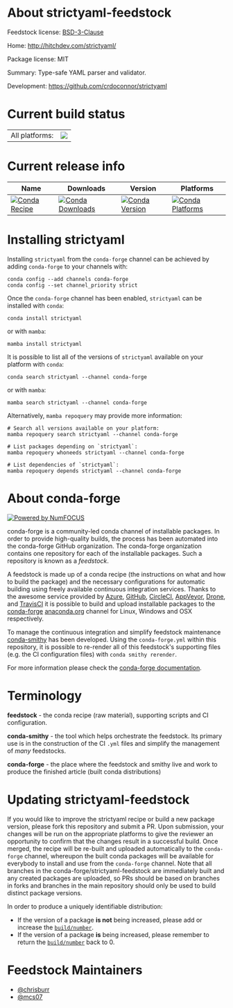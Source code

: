 About strictyaml-feedstock
==========================

Feedstock license: [BSD-3-Clause](https://github.com/conda-forge/strictyaml-feedstock/blob/main/LICENSE.txt)

Home: http://hitchdev.com/strictyaml/

Package license: MIT

Summary: Type-safe YAML parser and validator.

Development: https://github.com/crdoconnor/strictyaml

Current build status
====================


<table><tr><td>All platforms:</td>
    <td>
      <a href="https://dev.azure.com/conda-forge/feedstock-builds/_build/latest?definitionId=4362&branchName=main">
        <img src="https://dev.azure.com/conda-forge/feedstock-builds/_apis/build/status/strictyaml-feedstock?branchName=main">
      </a>
    </td>
  </tr>
</table>

Current release info
====================

| Name | Downloads | Version | Platforms |
| --- | --- | --- | --- |
| [![Conda Recipe](https://img.shields.io/badge/recipe-strictyaml-green.svg)](https://anaconda.org/conda-forge/strictyaml) | [![Conda Downloads](https://img.shields.io/conda/dn/conda-forge/strictyaml.svg)](https://anaconda.org/conda-forge/strictyaml) | [![Conda Version](https://img.shields.io/conda/vn/conda-forge/strictyaml.svg)](https://anaconda.org/conda-forge/strictyaml) | [![Conda Platforms](https://img.shields.io/conda/pn/conda-forge/strictyaml.svg)](https://anaconda.org/conda-forge/strictyaml) |

Installing strictyaml
=====================

Installing `strictyaml` from the `conda-forge` channel can be achieved by adding `conda-forge` to your channels with:

```
conda config --add channels conda-forge
conda config --set channel_priority strict
```

Once the `conda-forge` channel has been enabled, `strictyaml` can be installed with `conda`:

```
conda install strictyaml
```

or with `mamba`:

```
mamba install strictyaml
```

It is possible to list all of the versions of `strictyaml` available on your platform with `conda`:

```
conda search strictyaml --channel conda-forge
```

or with `mamba`:

```
mamba search strictyaml --channel conda-forge
```

Alternatively, `mamba repoquery` may provide more information:

```
# Search all versions available on your platform:
mamba repoquery search strictyaml --channel conda-forge

# List packages depending on `strictyaml`:
mamba repoquery whoneeds strictyaml --channel conda-forge

# List dependencies of `strictyaml`:
mamba repoquery depends strictyaml --channel conda-forge
```


About conda-forge
=================

[![Powered by
NumFOCUS](https://img.shields.io/badge/powered%20by-NumFOCUS-orange.svg?style=flat&colorA=E1523D&colorB=007D8A)](https://numfocus.org)

conda-forge is a community-led conda channel of installable packages.
In order to provide high-quality builds, the process has been automated into the
conda-forge GitHub organization. The conda-forge organization contains one repository
for each of the installable packages. Such a repository is known as a *feedstock*.

A feedstock is made up of a conda recipe (the instructions on what and how to build
the package) and the necessary configurations for automatic building using freely
available continuous integration services. Thanks to the awesome service provided by
[Azure](https://azure.microsoft.com/en-us/services/devops/), [GitHub](https://github.com/),
[CircleCI](https://circleci.com/), [AppVeyor](https://www.appveyor.com/),
[Drone](https://cloud.drone.io/welcome), and [TravisCI](https://travis-ci.com/)
it is possible to build and upload installable packages to the
[conda-forge](https://anaconda.org/conda-forge) [anaconda.org](https://anaconda.org/)
channel for Linux, Windows and OSX respectively.

To manage the continuous integration and simplify feedstock maintenance
[conda-smithy](https://github.com/conda-forge/conda-smithy) has been developed.
Using the ``conda-forge.yml`` within this repository, it is possible to re-render all of
this feedstock's supporting files (e.g. the CI configuration files) with ``conda smithy rerender``.

For more information please check the [conda-forge documentation](https://conda-forge.org/docs/).

Terminology
===========

**feedstock** - the conda recipe (raw material), supporting scripts and CI configuration.

**conda-smithy** - the tool which helps orchestrate the feedstock.
                   Its primary use is in the construction of the CI ``.yml`` files
                   and simplify the management of *many* feedstocks.

**conda-forge** - the place where the feedstock and smithy live and work to
                  produce the finished article (built conda distributions)


Updating strictyaml-feedstock
=============================

If you would like to improve the strictyaml recipe or build a new
package version, please fork this repository and submit a PR. Upon submission,
your changes will be run on the appropriate platforms to give the reviewer an
opportunity to confirm that the changes result in a successful build. Once
merged, the recipe will be re-built and uploaded automatically to the
`conda-forge` channel, whereupon the built conda packages will be available for
everybody to install and use from the `conda-forge` channel.
Note that all branches in the conda-forge/strictyaml-feedstock are
immediately built and any created packages are uploaded, so PRs should be based
on branches in forks and branches in the main repository should only be used to
build distinct package versions.

In order to produce a uniquely identifiable distribution:
 * If the version of a package **is not** being increased, please add or increase
   the [``build/number``](https://docs.conda.io/projects/conda-build/en/latest/resources/define-metadata.html#build-number-and-string).
 * If the version of a package **is** being increased, please remember to return
   the [``build/number``](https://docs.conda.io/projects/conda-build/en/latest/resources/define-metadata.html#build-number-and-string)
   back to 0.

Feedstock Maintainers
=====================

* [@chrisburr](https://github.com/chrisburr/)
* [@mcs07](https://github.com/mcs07/)


